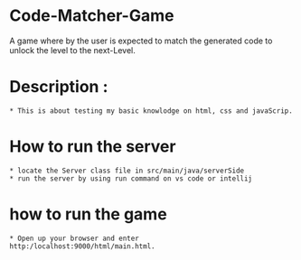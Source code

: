 # Code-Matcher-Game
A game where by the user is expected to match the generated code to unlock the level to the next-Level.

# Description :
    * This is about testing my basic knowlodge on html, css and javaScrip.

# How to run the server
    * locate the Server class file in src/main/java/serverSide
    * run the server by using run command on vs code or intellij

# how to run the game
    * Open up your browser and enter    http:/localhost:9000/html/main.html.

